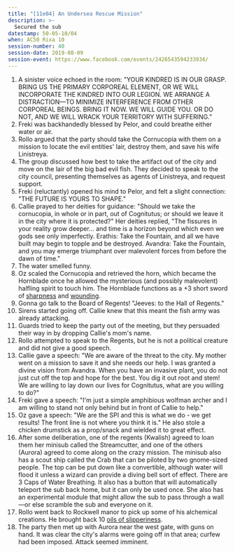 ```yaml
---
title: "[11e04] An Undersea Rescue Mission"
description: >-
  Secured the sub
datestamp: 50-05-10/04
when: AC50 Rixa 10
session-number: 40
session-date: 2019-08-09
session-event: https://www.facebook.com/events/2426543594233934/
---
```


1. A sinister voice echoed in the room: "YOUR KINDRED IS IN OUR GRASP. BRING US THE PRIMARY CORPOREAL ELEMENT, OR WE WILL INCORPORATE THE KINDRED INTO OUR LEGION. WE ARRANGE A DISTRACTION—TO MINIMIZE INTERFERENCE FROM OTHER CORPOREAL BEINGS. BRING IT NOW. WE WILL GUIDE YOU. OR DO NOT, AND WE WILL WRACK YOUR TERRITORY WITH SUFFERING."
2. Freki was backhandedly blessed by Pelor, and could breathe either water or air.
3. Rollo argued that the party should take the Cornucopia with them on a mission to locate the evil entities' lair, destroy them, and save his wife Linistreya.
4. The group discussed how best to take the artifact out of the city and move on the lair of the big bad evil fish. They decided to speak to the city council, presenting themselves as agents of Linistreya, and request support.
5. Freki (reluctantly) opened his mind to Pelor, and felt a slight connection: "THE FUTURE IS YOURS TO SHAPE."
6. Callie prayed to her deities for guidance: "Should we take the cornucopia, in whole or in part, out of Cognitutus; or should we leave it in the city where it is protected?" Her deities replied, "The fissures in your reality grow deeper... and time is a horizon beyond which even we gods see only imperfectly. Erathis: Take the Fountain, and all we have built may begin to topple and be destroyed. Avandra: Take the Fountain, and you may emerge triumphant over malevolent forces from before the dawn of time."
7. The water smelled funny.
8. Oz scaled the Cornucopia and retrieved the horn, which became the Hornblade once he allowed the mysterious (and possibly malevolent) halfling spirit to touch him. The Hornblade functions as a +3 short sword of [sharpness](https://www.5esrd.com/gamemastering/magic-items/magic-armor-and-weapons/#Sword_of_Sharpness) and [wounding](https://www.5esrd.com/gamemastering/magic-items/magic-armor-and-weapons/#Sword_of_Wounding).
9. Gonna go talk to the Board of Regents! "Jeeves: to the Hall of Regents."
10. Sirens started going off. Callie knew that this meant the fish army was already attacking.
11. Guards tried to keep the party out of the meeting, but they persuaded their way in by dropping Callie's mom's name.
12. Rollo attempted to speak to the Regents, but he is not a political creature and did not give a good speech.
13. Callie gave a speech: "We are aware of the threat to the city. My mother went on a mission to save it and she needs our help. I was granted a divine vision from Avandra. When you have an invasive plant, you do not just cut off the top and hope for the best. You dig it out root and stem! We are willing to lay down our lives for Cognitutus, what are you willing to do?"
14. Freki gave a speech: "I'm just a simple amphibious wolfman archer and I am willing to stand not only behind but in front of Callie to help."
15. Oz gave a speech: "We are the SPI and this is what we do - we get results! The front line is not where you think it is." He also stole a chicken drumstick as a prop/snack and wielded it to great effect.
16. After some deliberation, one of the regents (Kwalish) agreed to loan them her minisub called the Streamcutter, and one of the others (Aurora) agreed to come along on the crazy mission. The minisub also has a scout ship called the Crab that can be piloted by two gnome-sized people. The top can be put down like a convertible, although water will flood it unless a wizard can provide a diving bell sort of effect. There are 3 Caps of Water Breathing. It also has a button that will automatically teleport the sub back home, but it can only be used once. She also has an experimental module that might allow the sub to pass through a wall—or else scramble the sub and everyone on it.
17. Rollo went back to Rockwell manor to pick up some of his alchemical creations. He brought back 10 [oils of slipperiness](https://www.5esrd.com/gamemastering/magic-items/potions-oils/#Oil_of_Slipperiness).
18. The party then met up with Aurora near the west gate, with guns on hand. It was clear the city's alarms were going off in that area; curfew had been imposed. Attack seemed imminent.
